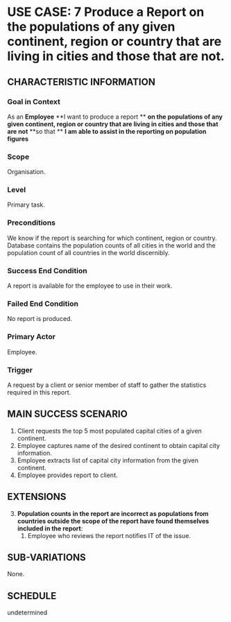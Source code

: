 # USE CASE: 7 Produce a Report on the populations of any given continent, region or country that are living in cities and those that are not.


## CHARACTERISTIC INFORMATION

### Goal in Context

As an **Employee** **I want to produce a report ** **on the populations of any given continent, region or country that are living in cities and those that are not** **so that ** **I am able to assist in the reporting on population figures**

### Scope

Organisation.

### Level

Primary task.

### Preconditions

We know if the report is searching for which continent, region or country.  Database contains the population counts of all cities in the world and the population count of all countries in the world discernibly.

### Success End Condition

A report is available for the employee to use in their work.

### Failed End Condition

No report is produced.

### Primary Actor

Employee.

### Trigger

A request by a client or senior member of staff to gather the statistics required in this report.

## MAIN SUCCESS SCENARIO

1. Client requests the top 5 most populated capital cities of a given continent.
2. Employee captures name of the desired continent to obtain capital city information.
3. Employee extracts list of capital city information from the given continent.
4. Employee provides report to client.

## EXTENSIONS

3. **Population counts in the report are incorrect as populations from countries outside the scope of the report have found themselves included in the report**:
    1. Employee who reviews the report notifies IT of the issue.

## SUB-VARIATIONS

None.

## SCHEDULE

undetermined
